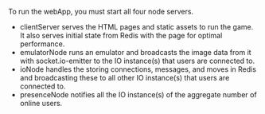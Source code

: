 To run the webApp, you must start all four node servers.

- clientServer serves the HTML pages and static assets to run the game. 
  It also serves initial state from Redis with the page for optimal 
  performance.
- emulatorNode runs an emulator and broadcasts the image data from it with
  socket.io-emitter to the IO instance(s) that users are connected to.
- ioNode handles the storing connections, messages, and moves in Redis and 
  broadcasting these to all other IO instance(s) that users are connected 
  to.
- presenceNode notifies all the IO instance(s) of the aggregate number
  of online users.